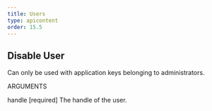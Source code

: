 ```yaml
---
title: Users
type: apicontent
order: 15.5
---
```

## Disable User
Can only be used with application keys belonging to administrators.

ARGUMENTS

handle [required]
The handle of the user.
